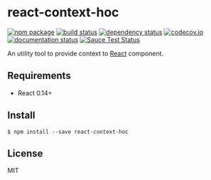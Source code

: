 # react-context-hoc
[![npm package](https://img.shields.io/npm/v/react-context-hoc.svg?style=flat)](https://www.npmjs.org/package/react-context-hoc)
[![build status](https://img.shields.io/travis/taak77/react-context-hoc/master.svg?style=flat)](https://travis-ci.org/taak77/react-context-hoc)
[![dependency status](https://img.shields.io/david/taak77/react-context-hoc.svg?style=flat)](https://david-dm.org/taak77/react-context-hoc)
[![codecov.io](https://codecov.io/github/taak77/react-context-hoc/coverage.svg?branch=master)](https://codecov.io/github/taak77/react-context-hoc?branch=master)
[![documentation status](https://cdn.rawgit.com/taak77/react-context-hoc/master/docs/badge.svg)](/docs)
[![Sauce Test Status](https://saucelabs.com/browser-matrix/react-context-hoc.svg)](https://saucelabs.com/u/react-context-hoc)

An utility tool to provide context to [React](https://github.com/facebook/react) component.

## Requirements

* React 0.14+

## Install

```
$ npm install --save react-context-hoc
```

## License

MIT
